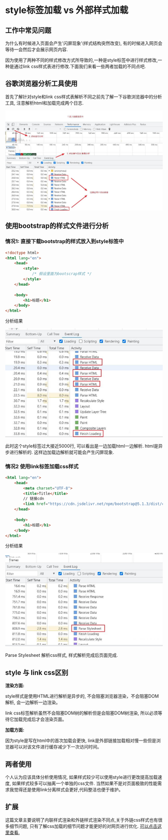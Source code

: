 # style标签加载 vs 外部样式加载

## 工作中常见问题

为什么有时候进入页面会产生'闪屏现象'(样式结构突然改变), 有的时候进入网页会等待一会然后才会展示网页内容.

因为使用了两种不同的样式修改方式所导致的,一种是style标签中进行样式修改,一种是通过link css样式表进行修改.下面我们来看一些两者加载的不同点吧.

## 谷歌浏览器分析工具使用

首先了解针对style和link css样式表解析不同之前先了解一下谷歌浏览器中的分析工具, 注意解析html和加载完成两个日志.

![](../../\images\style-vs-link-1.jpg)

## 使用bootstrap的样式文件进行分析

### 情况1: 直接下载bootstrap的样式放入到style标签中

```html
<!doctype html>
<html lang="en">
    <head>
        <style>
            /* 假设里面为bootscrap样式 */
        </style>
    </head>

    <body>
        <h1>标题</h1>
    </body>
</html>
```

分析结果

![](../../\images\style-vs-link-2.jpg)

此时这个style标签过大接近5000行, 可以看出是一边加载html一边解析. html是异步进行解析的. 这样边加载边解析就可能会产生闪屏现象.

### 情况2 使用link标签加载css样式

```html
<html lang="en">
    <head>
        <meta charset="UTF-8">
        <title>Title</title>
        // 链接cdn
        <link href="https://cdn.jsdelivr.net/npm/bootstrap@5.1.3/dist/css/bootstrap.min.css" rel="stylesheet" integrity="sha384-1BmE4kWBq78iYhFldvKuhfTAU6auU8tT94WrHftjDbrCEXSU1oBoqyl2QvZ6jIW3" crossorigin="anonymous">
    </head>

    <body>
        <h1>标题</h1>
    </body>
</html>
```

分析结果

![](../../\images\style-vs-link-3.jpg)

Parse Stylesheet 解析css样式, 样式解析完成后页面完成.

## style 与 link css区别

**渲染方面:**

style样式是使用HTML进行解析是异步的, 不会阻塞浏览器渲染，不会阻塞DOM解析, 会一边解析一边渲染。

link css标签解析虽然不会阻塞DOM树的解析但是会阻塞DOM树渲染, 所以必须等待它加载完成后才会渲染页面。

**加载方面:**

因为style是写在html中的首次加载会更快, link是外部链接加载相对慢一些但是浏览器可以对该文件进行缓存减少下一次访问时间。

## 两者使用

个人认为应该具体分析使用情况, 如果样式较少可以使用style进行更改提高加载速度, 如果样式较多可以抽离一个单独的css文件. 当然如果不是对页面极致的性能需求我觉得还是使用link分离样式会更好,代码整洁也便于维护。

## 扩展

这篇文章主要说明了内联样式渲染和外链样式渲染不同点,关于外链css样式也有很多细节问题, 只有了解css加载的细节问题才能更好的对网页进行优化. [可以点击这里查看.](https://juejin.cn/post/7065299247129690120)
